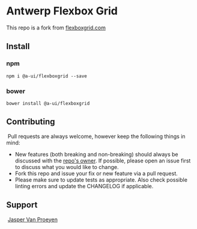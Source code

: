 # Antwerp Flexbox Grid

This repo is a fork from [flexboxgrid.com](http://flexboxgrid.com)

## Install

### npm
`npm i @a-ui/flexboxgrid --save`

### bower
`bower install @a-ui/flexboxgrid`

## Contributing
​
Pull requests are always welcome, however keep the following things in mind:
​
- New features (both breaking and non-breaking) should always be discussed with the [repo's owner](#support). If possible, please open an issue first to discuss what you would like to change.
- Fork this repo and issue your fix or new feature via a pull request.
- Please make sure to update tests as appropriate. Also check possible linting errors and update the CHANGELOG if applicable.

## Support
​
[Jasper Van Proeyen](mailto:jasper.vanproeyen@digipolis.be)
